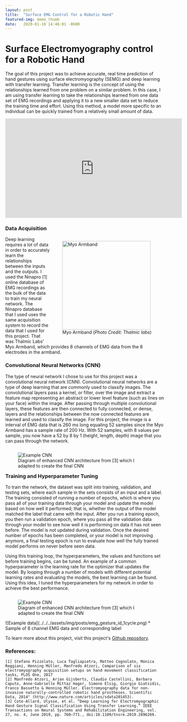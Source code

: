 ```yaml
---
layout: post
title:  "Surface EMG Control for a Robotic Hand"
featured-img: demo_thumb
date:   2020-01-10 14:46:01 -0600
---
```


# Surface Electromyography control for a Robotic Hand

The goal of this project was to achieve accurate, real time prediction of hand gestures using surface electromyography (SEMG) and deep learning with transfer learning. Transfer learning is the concept of using the relationships learned from one problem on a similar problem. In this case, I am using transfer learning to take the relationships learned from one data set of EMG recordings and applying it to a new smaller data set to reduce the training time and effort. Using this method, a model more specific to an individual can be quickly trained from a relatively small amount of data.

<iframe width="560" height="315" src="https://www.youtube.com/embed/uckYHXjnjIc" frameborder="0" allow="accelerometer; autoplay; encrypted-media; gyroscope; picture-in-picture" allowfullscreen></iframe>


### Data Acquisition
<figure style="float: right;">
    <img src="../../../assets/img/posts/myo-front-view.jpg" alt="Myo Armband" style="width:20em;height:20em;">
    <figcaption>Myo Armband (<i>Photo Credit: Thalmic labs</i>) </figcaption>
</figure>
Deep learning requires a lot of data in order to accurately learn the relationships between the inputs and the outputs. I used the Ninapro [1] online database of EMG recordings as the bulk of the data to train my neural network. The Ninapro database that I used uses the same acquisition system to record 
the data that I used for this project. That was Thalmic Labs' Myo Armband, which provides 8 channels of EMG data from the 8 electrodes in the armband.



### Convolutional Neural Networks (CNN)

The type of neural network I chose to use for this project was a convolutional neural network (CNN). Convolutional neural networks are a type of deep learning that are commonly used to classify images. The convolutional layers pass a kernel, or filter, over the image and extract a feature map representing an abstract or lower level feature (such as lines on your face) within the image. After passing through multiple convolutional layers, these features are then connected to fully connected, or dense, layers and the relationships between the now connected features are learned and used to classify the image. For this project, the image is a interval of EMG data that is 260 ms long equaling 52 samples since the Myo Armband has a sample rate of 200 Hz. With 52 samples, with 8 values per sample, you now have a 52 by 8 by 1 (height, length, depth) image that you can pass through the network.

<figure style="float: right;">
    <img src="../../../assets/img/posts/sample_CNN.png" alt="Example CNN">
    <figcaption>Diagram of enhanced CNN architecture from [3] which I adapted to create the final CNN </figcaption>
</figure>


### Training and Hyperparameter Tuning

To train the network, the dataset was split into training, validation, and testing sets, where each sample in the sets consists of an input and a label. The training consisted of running a number of epochs, which is where you pass all of your training data through your model and update the model based on how well it performed; that is, whether the output of the model matched the label that came with the input. After you run a training epoch, you then run a validation epoch, where you pass all the validation data through your model to see how well it is performing on data it has not seen before. The model is not updated during validation. Once the desired number of epochs has been completed, or your model is not improving anymore, a final testing epoch is run to evaluate how well the fully trained model performs on never before seen data.

Using this training loop, the hyperparameters, the values and functions set before training begins, can be tuned. An example of a common hyperparameter is the learning rate for the optimizer that updates the model. By looping through a number of models with different potential learning rates and evaluating the models, the best learning can be found. Using this idea, I tuned the hyperparameters for my network in order to achieve the best performance.
<figure style="float: right;">
    <img src="../../../assets/img/posts/sample_CNN.png" alt="Example CNN">
    <figcaption>Diagram of enhanced CNN architecture from [3] which I adapted to create the final CNN </figcaption>
</figure>
![Example data](../../../assets/img/posts/emg_gesture_id_1cycle.png)
* Sample of 8 channel EMG data and corresponding label

To learn more about this project, visit this project's [Github repository](https://github.com/rschloen/semg_control).

### References:
    [1] Stefano Pizzolato, Luca Tagliapietra, Matteo Cognolato, Monica Reggiani, Henning Müller, Manfredo Atzori, Comparison of six electromyography acquisition setups on hand movement classification tasks, PLOS One, 2017
    [2] Manfredo Atzori, Arjan Gijsberts, Claudio Castellini, Barbara Caputo, Anne-Gabrielle Mittaz Hager, Simone Elsig, Giorgio Giatsidis, Franco Bassetto & Henning Müller. Electromyography data for non-invasive naturally-controlled robotic hand prostheses. Scientific Data, 2014" (http://www.nature.com/articles/sdata201453).
    [3] Cote-Allard, Ulysse, et al. “Deep Learning for Electromyographic Hand Gesture Signal Classification Using Transfer Learning.” IEEE Transactions on Neural Systems and Rehabilitation Engineering, vol. 27, no. 4, June 2019, pp. 760–771., doi:10.1109/tnsre.2019.2896269.
